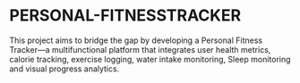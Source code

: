 # PERSONAL-FITNESSTRACKER
This project aims to bridge the gap by developing a Personal Fitness Tracker—a multifunctional platform that integrates user health metrics, calorie tracking, exercise logging, water intake monitoring, Sleep monitoring and visual progress analytics.
